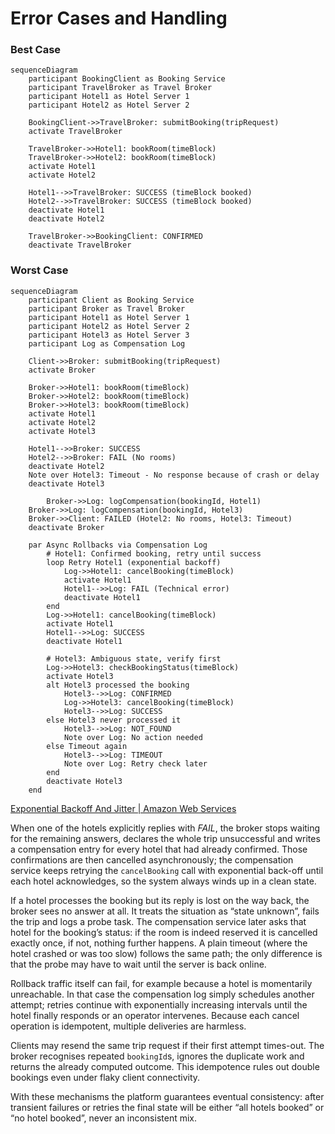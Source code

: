 # Error Cases and Handling

### Best Case

```mermaid
sequenceDiagram
    participant BookingClient as Booking Service
    participant TravelBroker as Travel Broker
    participant Hotel1 as Hotel Server 1
    participant Hotel2 as Hotel Server 2

    BookingClient->>TravelBroker: submitBooking(tripRequest)
    activate TravelBroker

    TravelBroker->>Hotel1: bookRoom(timeBlock)
    TravelBroker->>Hotel2: bookRoom(timeBlock)
    activate Hotel1
    activate Hotel2

    Hotel1-->>TravelBroker: SUCCESS (timeBlock booked)
    Hotel2-->>TravelBroker: SUCCESS (timeBlock booked)
    deactivate Hotel1
    deactivate Hotel2

    TravelBroker->>BookingClient: CONFIRMED
    deactivate TravelBroker
```

### Worst Case

```mermaid
sequenceDiagram
    participant Client as Booking Service
    participant Broker as Travel Broker
    participant Hotel1 as Hotel Server 1
    participant Hotel2 as Hotel Server 2
    participant Hotel3 as Hotel Server 3
    participant Log as Compensation Log

    Client->>Broker: submitBooking(tripRequest)
    activate Broker

    Broker->>Hotel1: bookRoom(timeBlock)
    Broker->>Hotel2: bookRoom(timeBlock)
    Broker->>Hotel3: bookRoom(timeBlock)
    activate Hotel1
    activate Hotel2
    activate Hotel3

    Hotel1-->>Broker: SUCCESS
    Hotel2-->>Broker: FAIL (No rooms)
    deactivate Hotel2
    Note over Hotel3: Timeout - No response because of crash or delay
    deactivate Hotel3
		
		Broker->>Log: logCompensation(bookingId, Hotel1)
    Broker->>Log: logCompensation(bookingId, Hotel3)
    Broker->>Client: FAILED (Hotel2: No rooms, Hotel3: Timeout)
    deactivate Broker

    par Async Rollbacks via Compensation Log
        # Hotel1: Confirmed booking, retry until success
        loop Retry Hotel1 (exponential backoff)
            Log->>Hotel1: cancelBooking(timeBlock)
            activate Hotel1
            Hotel1-->>Log: FAIL (Technical error)
            deactivate Hotel1
        end
        Log->>Hotel1: cancelBooking(timeBlock)
        activate Hotel1
        Hotel1-->>Log: SUCCESS
        deactivate Hotel1

        # Hotel3: Ambiguous state, verify first
        Log->>Hotel3: checkBookingStatus(timeBlock)
        activate Hotel3
        alt Hotel3 processed the booking
            Hotel3-->>Log: CONFIRMED
            Log->>Hotel3: cancelBooking(timeBlock)
            Hotel3-->>Log: SUCCESS
        else Hotel3 never processed it
            Hotel3-->>Log: NOT_FOUND
            Note over Log: No action needed
        else Timeout again
            Hotel3-->>Log: TIMEOUT
            Note over Log: Retry check later
        end
        deactivate Hotel3
    end
```

[Exponential Backoff And Jitter | Amazon Web Services](https://aws.amazon.com/blogs/architecture/exponential-backoff-and-jitter/)

When one of the hotels explicitly replies with *FAIL*, the broker stops waiting for the remaining answers, declares the whole trip unsuccessful and writes a compensation entry for every hotel that had already confirmed. Those confirmations are then cancelled asynchronously; the compensation service keeps retrying the `cancelBooking` call with exponential back-off until each hotel acknowledges, so the system always winds up in a clean state.

If a hotel processes the booking but its reply is lost on the way back, the broker sees no answer at all. It treats the situation as “state unknown”, fails the trip and logs a probe task. The compensation service later asks that hotel for the booking’s status: if the room is indeed reserved it is cancelled exactly once, if not, nothing further happens. A plain timeout (where the hotel crashed or was too slow) follows the same path; the only difference is that the probe may have to wait until the server is back online.

Rollback traffic itself can fail, for example because a hotel is momentarily unreachable. In that case the compensation log simply schedules another attempt; retries continue with exponentially increasing intervals until the hotel finally responds or an operator intervenes. Because each cancel operation is idempotent, multiple deliveries are harmless.

Clients may resend the same trip request if their first attempt times-out. The broker recognises repeated `bookingId`s, ignores the duplicate work and returns the already computed outcome. This idempotence rules out double bookings even under flaky client connectivity.

With these mechanisms the platform guarantees eventual consistency: after transient failures or retries the final state will be either “all hotels booked” or “no hotel booked”, never an inconsistent mix.